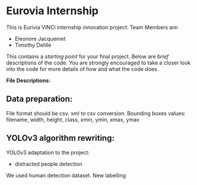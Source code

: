 # Eurovia Internship

This is Eurivia VINCI internship innovation project:
Team Members are:
- Eleonore Jacquemet
- Timothy Delille

This contains a _starting point_ for your final project. Below are _brief_ descriptions of the code. You are strongly encouraged to take a closer look into the code for more details of how and what the code does.

**File Descriptions:**

**Data preparation:**
----------------------

File format should be csv. xml to csv conversion.
Bounding boxes values: filename, width, height, class, xmin, ymin, xmax, ymax

**YOLOv3 algorithm rewriting:**
----------------------

YOLOv3 adaptation to the project:
- distracted people detection

We used human detection dataset.
New labelling 
